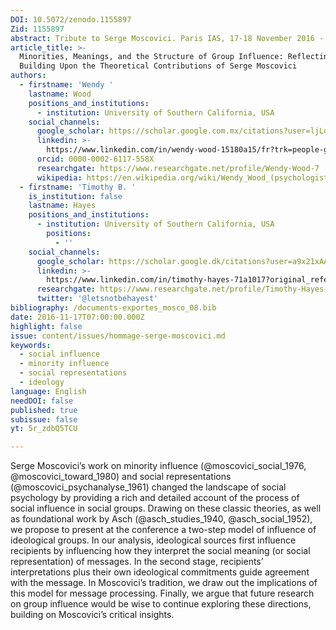 ```yaml
---
DOI: 10.5072/zenodo.1155897
Zid: 1155897
abstract: Tribute to Serge Moscovici. Paris IAS, 17-18 November 2016 - Session 2
article_title: >-
  Minorities, Meanings, and the Structure of Group Influence: Reflecting and
  Building Upon the Theoretical Contributions of Serge Moscovici
authors:
  - firstname: 'Wendy '
    lastname: Wood
    positions_and_institutions:
      - institution: University of Southern California, USA
    social_channels:
      google_scholar: https://scholar.google.com.mx/citations?user=ljLqYGEAAAAJ&hl=it
      linkedin: >-
        https://www.linkedin.com/in/wendy-wood-15180a15/fr?trk=people-guest_people_search-card
      orcid: 0000-0002-6117-558X
      researchgate: https://www.researchgate.net/profile/Wendy-Wood-7
      wikipedia: https://en.wikipedia.org/wiki/Wendy_Wood_(psychologist)
  - firstname: 'Timothy B. '
    is_institution: false
    lastname: Hayes
    positions_and_institutions:
      - institution: University of Southern California, USA
        positions:
          - ''
    social_channels:
      google_scholar: https://scholar.google.dk/citations?user=a9x21xAAAAAJ&hl=ja
      linkedin: >-
        https://www.linkedin.com/in/timothy-hayes-71a1017?original_referer=https%3A%2F%2Fwww.google.com%2F
      researchgate: https://www.researchgate.net/profile/Timothy-Hayes-2
      twitter: '@letsnotbehayest'
bibliography: /documents-exportes_mosco_08.bib
date: 2016-11-17T07:00:00.000Z
highlight: false
issue: content/issues/hommage-serge-moscovici.md
keywords:
  - social influence
  - minority influence
  - social representations
  - ideology
language: English
needDOI: false
published: true
subissue: false
yt: 5r_zdbQ5TCU

---
```


Serge Moscovici’s work on minority influence (@moscovici_social_1976, @moscovici_toward_1980) and social representations (@moscovici_psychanalyse_1961) changed the landscape of social psychology by providing a rich and detailed account of the process of social influence in social groups. Drawing on these classic theories, as well as foundational work by Asch (@asch_studies_1940, @asch_social_1952), we propose to present at the conference a two-step model of influence of ideological groups. In our analysis, ideological sources first influence recipients by influencing how they interpret the social meaning (or social representation) of messages. In the second stage, recipients’ interpretations plus their own ideological commitments guide agreement with the message. In Moscovici’s tradition, we draw out the implications of this model for message processing. Finally, we argue that future research on group influence would be wise to continue exploring these directions, building on Moscovici’s critical insights.

<Youtube yt="5r_zdbQ5TCU" caption="Minorities Meanings and the Structure of Group Influence"></Youtube>